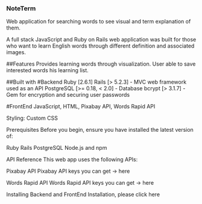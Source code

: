 ### NoteTerm
Web application for searching words to see visual and term explanation of them.

A full stack JavaScript and Ruby on Rails web application was built for those who want to learn English words through different definition and associated images.

##Features
Provides learning words through visualization. User able to save interested words his learning list.

##Built with
#Backend
Ruby [2.6.1] Rails [> 5.2.3] - MVC web framework used as an API PostgreSQL [>= 0.18, < 2.0] - Database bcrypt [> 3.1.7] - Gem for encryption and securing user passwords

#FrontEnd
JavaScript, HTML, Pixabay API, Words Rapid API

Styling: Custom CSS

Prerequisites
Before you begin, ensure you have installed the latest version of:

Ruby Rails PostgreSQL Node.js and npm

API Reference
This web app uses the following APIs:

Pixabay API
Pixabay API keys you can get -> here

Words Rapid API
Words Rapid API keys you can get -> here

Installing
Backend and FrontEnd Installation, please click here

